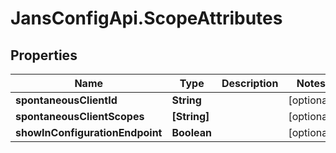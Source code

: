 # JansConfigApi.ScopeAttributes

## Properties

Name | Type | Description | Notes
------------ | ------------- | ------------- | -------------
**spontaneousClientId** | **String** |  | [optional] 
**spontaneousClientScopes** | **[String]** |  | [optional] 
**showInConfigurationEndpoint** | **Boolean** |  | [optional] 


